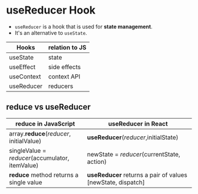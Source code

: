 #   useReducer Hook

-   `useReducer` is a hook that is used for **state management**.
-   It's an alternative to `useState`.

|Hooks|relation to JS|
|---|---|
|useState|state|
|useEffect|side effects|
|useContext|context API|
|useReducer|reducers|

##  reduce vs useReducer

|reduce in JavaScript|useReducer in React|
|---|---|
|array.**reduce**(*reducer*, initialValue)|**useReducer**(*reducer*,initialState)|
|singleValue = *reducer*(accumulator, itemValue)|newState = *reducer*(currentState, action)|
|**reduce** method returns a single value|**useReducer** returns a pair of values [newState, dispatch]|